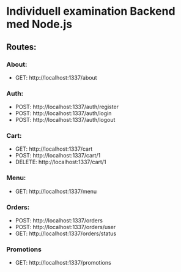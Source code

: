 # Individuell examination Backend med Node.js

## Routes:

### About: 
* GET: http://localhost:1337/about

### Auth: 
* POST: http://localhost:1337/auth/register
* POST: http://localhost:1337/auth/login
* POST: http://localhost:1337/auth/logout

### Cart: 
* GET: http://localhost:1337/cart 
* POST: http://localhost:1337/cart/1
* DELETE: http://localhost:1337/cart/1

### Menu:
* GET: http://localhost:1337/menu

### Orders:
* POST: http://localhost:1337/orders
* POST: http://localhost:1337/orders/user
* GET: http://localhost:1337/orders/status

### Promotions 
* GET: http://localhost:1337/promotions
